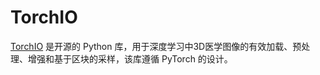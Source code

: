 # TorchIO

[TorchIO](https://torchio.readthedocs.io/index.html) 是开源的 Python 库，用于深度学习中3D医学图像的有效加载、预处理、增强和基于区块的采样，该库遵循 PyTorch 的设计。